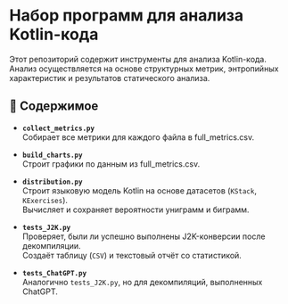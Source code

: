# Набор программ для анализа Kotlin-кода

Этот репозиторий содержит инструменты для анализа Kotlin-кода. Анализ осуществляется на основе структурных метрик,
энтропийных характеристик и результатов статического анализа.

## 📁 Содержимое

- **`collect_metrics.py`**  
  Собирает все метрики для каждого файла в full_metrics.csv.


- **`build_charts.py`**  
  Строит графики по данным из full_metrics.csv.


- **`distribution.py`**  
  Строит языковую модель Kotlin на основе датасетов (`KStack`, `KExercises`).  
  Вычисляет и сохраняет вероятности униграмм и биграмм.


- **`tests_J2K.py`**  
  Проверяет, были ли успешно выполнены J2K-конверсии после декомпиляции.  
  Создаёт таблицу (`CSV`) и текстовый отчёт со статистикой.


- **`tests_ChatGPT.py`**  
  Аналогично `tests_J2K.py`, но для декомпиляций, выполненных ChatGPT.